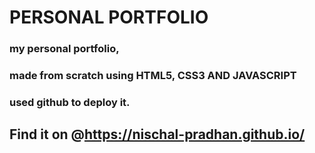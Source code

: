 # PERSONAL PORTFOLIO

### my personal portfolio,
### made from scratch using HTML5, CSS3 AND JAVASCRIPT
### used github to deploy it.

## Find it on @https://nischal-pradhan.github.io/ 

